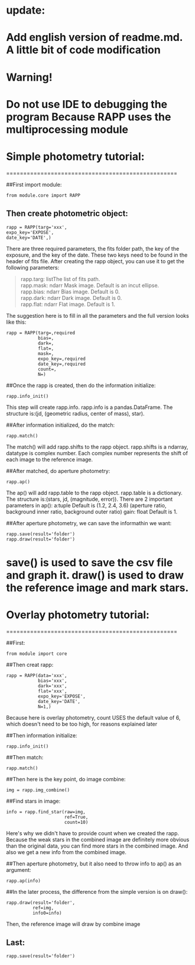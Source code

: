# update:  

Add english version of readme.md.
A little bit of code modification
==================================================

# Warning!  

Do not use IDE to debugging the program
Because RAPP uses the multiprocessing module
==================================================

# Simple photometry tutorial:  

==================================================

##First import module:  

    from module.core import RAPP

## Then create photometric object:  

    rapp = RAPP(targ='xxx',
    expo_key='EXPOSE',
    date_key='DATE',)

There are three required parameters, the fits folder path, the key of the exposure, and the key of the date. These two keys need to be found in the header of fits file. After creating the rapp object, you can use it to get the following parameters:

>rapp.targ: listThe list of fits path.  
>rapp.mask: ndarr Mask image. Default is an incut ellipse.  
>rapp.bias: ndarr Bias image. Default is 0.  
>rapp.dark: ndarr Dark image. Default is 0.  
>rapp.flat: ndarr Flat image. Default is 1.  

The suggestion here is to fill in all the parameters and the full version looks like this:

    rapp = RAPP(targ=,required
                bias=,
                dark=,
                flat=,
                mask=,
                expo_key=,required
                date_key=,required
                count=,
                N=)

##Once the rapp is created, then do the information initialize:  

    rapp.info_init()

This step will create rapp.info. rapp.info is a pandas.DataFrame. The structure is:(jd, (geometric radius, center of mass), star).

##After information initialized, do the match:  

    rapp.match()

The match() will add rapp.shifts to the rapp object. rapp.shifts is a ndarray, datatype is complex number. Each complex number represents the shift of each image to the reference image.

##After matched, do aperture photometry:  

    rapp.ap()

The ap() will add rapp.table to the rapp object. rapp.table is a dictionary. The structure is:(stars, jd, (magnitude, error)).
There are 2 important parameters in ap():
a:tuple Default is (1.2, 2.4, 3.6) (aperture ratio, background inner ratio, background outer ratio)
gain: float Default is 1.

##After aperture photometry, we can save the informathin we want:  

    rapp.save(result='folder')
    rapp.draw(result='folder')

save() is used to save the csv file and graph it. draw() is used to draw the reference image and mark stars.
==================================================

# Overlay photometry tutorial:  

==================================================

##First:  

    from module import core

##Then creat rapp:  

    rapp = RAPP(data='xxx',
                bias='xxx',
                dark='xxx',
                flat='xxx',
                expo_key='EXPOSE',
                date_key='DATE',
                N=1,)

Because here is overlay photometry, count USES the default value of 6, which doesn't need to be too high, for reasons explained later

##Then information initialize:  

    rapp.info_init()

##Then match:  

    rapp.match()

##Then here is the key point, do image combine:  

    img = rapp.img_combine()

##Find stars in image:  

    info = rapp.find_star(raw=img,
                          ref=True,
                          count=10)

Here's why we didn't have to provide count when we created the rapp. Because the weak stars in the combined image are definitely more obvious than the original data, you can find more stars in the combined image. And also we get a new info from the combined image.

##Then aperture photometry, but it also need to throw info to ap() as an argument:  

    rapp.ap(info)

##In the later process, the difference from the simple version is on draw():  

    rapp.draw(result='folder',
              ref=img,
              info0=info)

Then, the reference image will draw by combine image

## Last:  

    rapp.save(result='folder')
